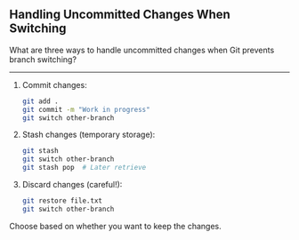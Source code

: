 ## Handling Uncommitted Changes When Switching

What are three ways to handle uncommitted changes when Git prevents branch switching?

---

1. Commit changes:
   ```bash
   git add .
   git commit -m "Work in progress"
   git switch other-branch
   ```

2. Stash changes (temporary storage):
   ```bash
   git stash
   git switch other-branch
   git stash pop  # Later retrieve
   ```

3. Discard changes (careful!):
   ```bash
   git restore file.txt
   git switch other-branch
   ```

Choose based on whether you want to keep the changes.

